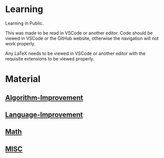 # Learning
Learning in Public.

This was made to be read in VSCode or another editor. Code should be viewed in VSCode or the GitHub website, otherwise the navigation will not work properly.

Any LaTeX needs to be viewed in VSCode or another editor with the requisite extensions to be viewed properly.


# Material

## [Algorithm-Improvement](/Algorithm-Improvement/README.md)

## [Language-Improvement](/Language-Improvement/README.md)

## [Math](/Math/README.md)

## [MISC](/MISC/README.md)